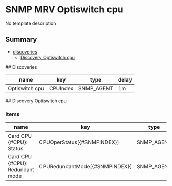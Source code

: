 # SNMP MRV Optiswitch cpu
No template description
## Summary
* [discoveries](#discoveries)
  * [Discovery Optiswitch cpu ](#discovery_optiswitch_cpu
)
<a name="discoveries" />
## Discoveries

| name | key | type | delay |
| ------------- |------------- |------------- |------------- |
| Optiswitch cpu | CPUIndex | SNMP_AGENT | 1m |

<a name="discovery_optiswitch_cpu" />
## Discovery Optiswitch cpu

### Items

| name | key | type |
| ------------- |------------- |------------- |
| Card CPU {#CPU}: Status | CPUOperStatus[{#SNMPINDEX}] | SNMP_AGENT |
| Card CPU {#CPU}: Redundant mode | CPURedundantMode[{#SNMPINDEX}] | SNMP_AGENT |
